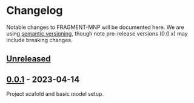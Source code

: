 # Changelog
Notable changes to FRAGMENT-MNP will be documented here. We are using [semantic versioning](https://semver.org/), though note pre-release versions (0.0.x) may include breaking changes.

## [Unreleased]

## [0.0.1] - 2023-04-14

Project scafold and basic model setup.

[Unreleased]: https://github.com/samharrison7/json2netcdf/tree/develop 
[0.0.1]: https://github.com/samharrison7/json2netcdf/tree/0.0.1